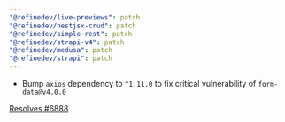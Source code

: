 ```yaml
---
"@refinedev/live-previews": patch
"@refinedev/nestjsx-crud": patch
"@refinedev/simple-rest": patch
"@refinedev/strapi-v4": patch
"@refinedev/medusa": patch
"@refinedev/strapi": patch
---
```


- Bump `axios` dependency to `^1.11.0` to fix critical vulnerability of `form-data@v4.0.0`

[Resolves #6888](https://github.com/refinedev/refine/issues/6888)
